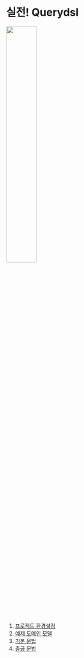 # 실전! Querydsl

<img src="https://github.com/hyewon218/stock-example/assets/126750615/3c0f7bdb-8e15-40d2-bce0-7c2e747a7536" width="40%"/><br>

1. [프로젝트 환경설정](https://github.com/hyewon218/kim-querydsl/blob/master/docs/01.md)
2. [예제 도메인 모델](https://github.com/hyewon218/kim-querydsl/blob/master/docs/02.md)
3. [기본 문법](https://github.com/hyewon218/kim-querydsl/blob/master/docs/03.md)
4. [중급 문법](https://github.com/hyewon218/kim-querydsl/blob/master/docs/04.md)